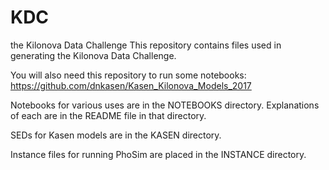 # KDC
the Kilonova Data Challenge
This repository contains files used in generating the Kilonova Data Challenge.

You will also need this repository to run some notebooks: https://github.com/dnkasen/Kasen_Kilonova_Models_2017

Notebooks for various uses are in the NOTEBOOKS directory. Explanations of each are in the README file in that directory.

SEDs for Kasen models are in the KASEN directory.

Instance files for running PhoSim are placed in the INSTANCE directory.
